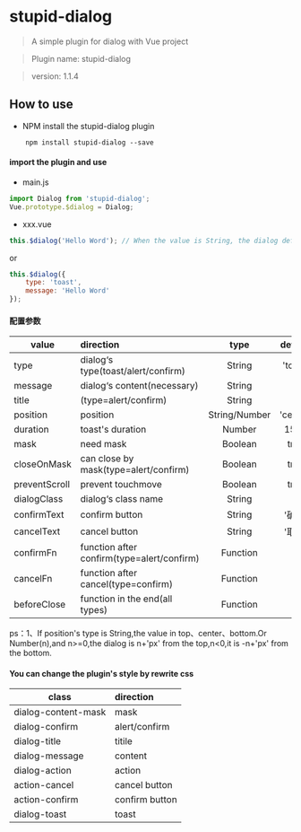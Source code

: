# stupid-dialog

> A simple plugin for dialog with Vue project

> Plugin name:  stupid-dialog

> version: 1.1.4

## How to use
* NPM install the stupid-dialog plugin
```node
	npm install stupid-dialog --save
```
#### import the plugin and use
* main.js
``` javascript 
import Dialog from 'stupid-dialog';
Vue.prototype.$dialog = Dialog;
```

* xxx.vue
``` javascript 
this.$dialog('Hello Word'); // When the value is String, the dialog default type is toast
```
or
``` javascript 
this.$dialog({
	type: 'toast',
	message: 'Hello Word'
});
```
#### 配置参数
| value | direction | type | default |
| -------- | :----- | :-----: |  :----:  |
| type | dialog‘s type(toast/alert/confirm) | String | 'toast' |
| message | dialog‘s content(necessary) | String | - |
| title | (type=alert/confirm) | String | - |
| position | position | String/Number | 'center' |
| duration | toast's duration | Number | 1500 |
| mask | need mask | Boolean | true |
| closeOnMask | can close by mask(type=alert/confirm) | Boolean | true |
| preventScroll | prevent touchmove | Boolean | true |
| dialogClass | dialog‘s class name | String | - |
| confirmText | confirm button | String | '确定' |
| cancelText | cancel button | String | '取消' |
| confirmFn | function after confirm(type=alert/confirm) | Function | - |
| cancelFn | function after cancel(type=confirm) | Function | - |
| beforeClose | function in the end(all types) | Function | - |

ps：1、If position's type is String,the value in top、center、bottom.Or Number(n),and n>=0,the dialog is n+'px' from the top,n<0,it is -n+'px' from the bottom.

#### You can change the plugin's style by rewrite css
| class | direction |
| ----- | :--- |
| dialog-content-mask | mask |
| dialog-confirm | alert/confirm |
| dialog-title | titile |
| dialog-message | content |
| dialog-action | action |
| action-cancel | cancel button |
| action-confirm | confirm button |
| dialog-toast | toast |
